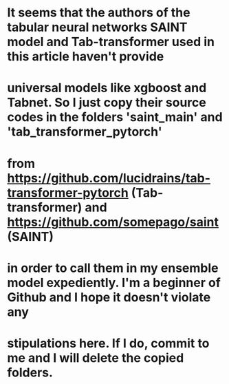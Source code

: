 # It seems that the authors of the tabular neural networks SAINT model and Tab-transformer used in this article haven't provide 
# universal models like xgboost and Tabnet. So I just copy their source codes in the folders 'saint_main' and 'tab_transformer_pytorch' 
# from https://github.com/lucidrains/tab-transformer-pytorch (Tab-transformer) and https://github.com/somepago/saint (SAINT) 
# in order to call them in my ensemble model expediently. I'm a beginner of Github and I hope it doesn't violate any 
# stipulations here. If I do, commit to me and I will delete the copied folders.
